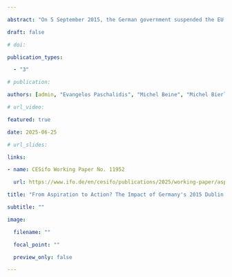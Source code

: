 ```yaml
---

abstract: "On 5 September 2015, the German government suspended the EU's Dublin III regulations, allowing all asylum seekers to apply for asylum in Germany. This policy change motivated more than one million people, especially Syrians, Afghans, and Iraqis, to enter the country. This study examines the impact of this policy change on migration aspirations and actions in 11 Arab countries, assessing whether it increased migration pressure toward Germany. We find that while the policy raised migration aspirations, it did not significantly affect concrete migration plans and therefore immigration pressures. Instead, age and personal networks abroad play more decisive roles in shaping such plans. Additionally, territorial control by IS in certain regions served as a distinct push factor. We also analyze migration preparations and find that age and networks abroad remain key determinants. Our results also suggest that the policy may have altered the composition of those planning to migrate."

draft: false

# doi:

publication_types:

  - "3"

# publication:

authors: [admin, "Evangelos Paschalidis", "Michel Beine", "Michel Bierlaire"]

# url_video:

featured: true

date: 2025-06-25

# url_slides:

links:

- name: CESifo Working Paper No. 11952

  url: https://www.ifo.de/en/cesifo/publications/2025/working-paper/aspiration-action-impact-germanys-2015-dublin-iii-suspension

title: "From Aspiration to Action? The Impact of Germany's 2015 Dublin III Suspension on Migration Intentions in Arab Countries"

subtitle: ""

image:

  filename: ""

  focal_point: ""

  preview_only: false

---
```


